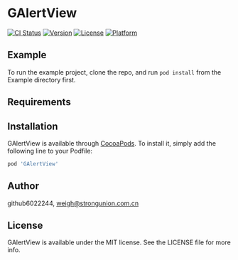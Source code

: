# GAlertView

[![CI Status](https://img.shields.io/travis/github6022244/GAlertView.svg?style=flat)](https://travis-ci.org/github6022244/GAlertView)
[![Version](https://img.shields.io/cocoapods/v/GAlertView.svg?style=flat)](https://cocoapods.org/pods/GAlertView)
[![License](https://img.shields.io/cocoapods/l/GAlertView.svg?style=flat)](https://cocoapods.org/pods/GAlertView)
[![Platform](https://img.shields.io/cocoapods/p/GAlertView.svg?style=flat)](https://cocoapods.org/pods/GAlertView)

## Example

To run the example project, clone the repo, and run `pod install` from the Example directory first.

## Requirements

## Installation

GAlertView is available through [CocoaPods](https://cocoapods.org). To install
it, simply add the following line to your Podfile:

```ruby
pod 'GAlertView'
```

## Author

github6022244, weigh@strongunion.com.cn

## License

GAlertView is available under the MIT license. See the LICENSE file for more info.
